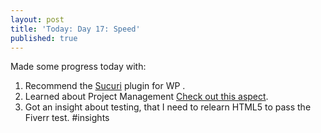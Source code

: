 ```yaml
---
layout: post
title: 'Today: Day 17: Speed'
published: true
---
```


Made some progress today with:
1. Recommend the <a href="https://sucuri.net/">Sucuri</a> plugin for WP .
2. Learned about Project Management <a href="https://www.invensislearning.com/resources/pmp/precedence-diagramming-method">Check out this aspect</a>.
3. Got an insight about testing, that I need to relearn HTML5 to pass the Fiverr test. #insights
